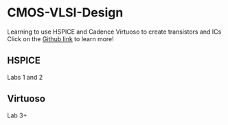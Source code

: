 # CMOS-VLSI-Design

Learning to use HSPICE and Cadence Virtuoso to create transistors and ICs
Click on the [Github link](https://github.com/bowuu/CMOS-VLSI-Design) to learn more!

## HSPICE

Labs 1 and 2

## Virtuoso

Lab 3+
